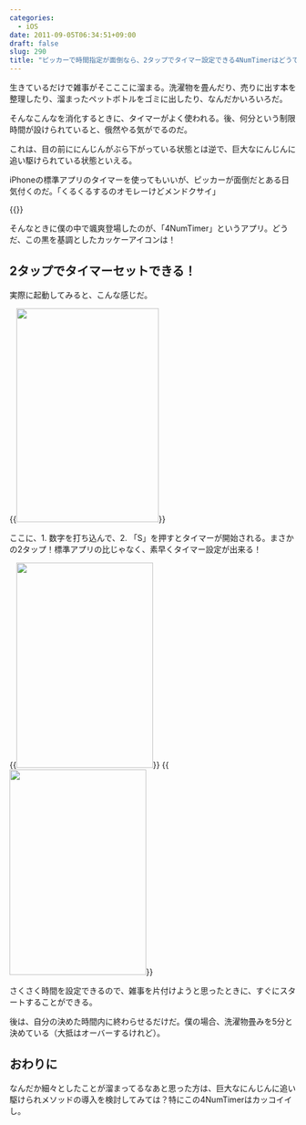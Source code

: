 ```yaml
---
categories:
  - iOS
date: 2011-09-05T06:34:51+09:00
draft: false
slug: 290
title: "ピッカーで時間指定が面倒なら、2タップでタイマー設定できる4NumTimerはどうですか？"
---
```


生きているだけで雑事がそこここに溜まる。洗濯物を畳んだり、売りに出す本を整理したり、溜まったペットボトルをゴミに出したり、なんだかいろいろだ。

そんなこんなを消化するときに、タイマーがよく使われる。後、何分という制限時間が設けられていると、俄然やる気がでるのだ。

これは、目の前ににんじんがぶら下がっている状態とは逆で、巨大なにんじんに追い駆けられている状態といえる。

iPhoneの標準アプリのタイマーを使ってもいいが、ピッカーが面倒だとある日気付くのだ。「くるくるするのオモレーけどメンドクサイ」

{{<app id="440998289" title="4NumTimer 1.1（無料）" src="http://a3.mzstatic.com/us/r1000/064/Purple/de/00/9f/mzl.oeidjkde.100x100-75.png">}}

そんなときに僕の中で颯爽登場したのが、「4NumTimer」というアプリ。どうだ、この黒を基調としたカッケーアイコンは！

## 2タップでタイマーセットできる！

実際に起動してみると、こんな感じだ。

{{<img alt="" src="/images/2011/09/0290_1.jpg" width="250" height="375">}}

ここに、1. 数字を打ち込んで、2. 「S」を押すとタイマーが開始される。まさかの2タップ！標準アプリの比じゃなく、素早くタイマー設定が出来る！

{{<img alt="" src="/images/2011/09/0290_2.png" width="240" height="360">}} {{<img alt="" src="/images/2011/09/0290_3.png" width="240" height="360">}}

さくさく時間を設定できるので、雑事を片付けようと思ったときに、すぐにスタートすることができる。

後は、自分の決めた時間内に終わらせるだけだ。僕の場合、洗濯物畳みを5分と決めている（大抵はオーバーするけれど）。

## おわりに

なんだか細々としたことが溜まってるなあと思った方は、巨大なにんじんに追い駆けられメソッドの導入を検討してみては？特にこの4NumTimerはカッコイイし。
